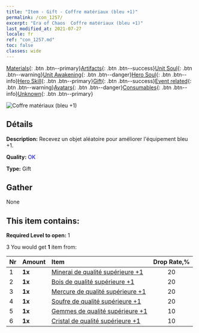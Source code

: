 ```yaml
---
title: "Item - Gift - Coffre matériaux (bleu +1)"
permalink: /con_1257/
excerpt: "Era of Chaos  Coffre matériaux (bleu +1)"
last_modified_at: 2021-07-27
locale: fr
ref: "con_1257.md"
toc: false
classes: wide
---
```

 [Materials](/ItemsFR/){: .btn .btn--primary}[Artifacts](/ItemsFR/Artifacts/){: .btn .btn--success}[Unit Soul](/ItemsFR/UnitSoul/){: .btn .btn--warning}[Unit Awakening](/ItemsFR/UnitAwakening/){: .btn .btn--danger}[Hero Soul](/ItemsFR/HeroSoul/){: .btn .btn--info}[Hero Skill](/ItemsFR/HeroSkill/){: .btn .btn--primary}[Gift](/ItemsFR/Gift/){: .btn .btn--success}[Event related](/ItemsFR/Events/){: .btn .btn--warning}[Avatars](/ItemsFR/Avatars/){: .btn .btn--danger}[Consumables](/ItemsFR/Consumables/){: .btn .btn--info}[Unknown](/ItemsFR/Unknown/){: .btn .btn--primary}

 ![Coffre matériaux (bleu +1)](/images/t/i_304002.png)

## Détails
 **Description:** Recevez un objet aléatoire pour améliorer l'équipement bleu +1.

 **Quality:** <span style="color: #0000CD">OK</span>

 **Type:** Gift

## Gather

  None

## This item contains:

 **Required Level to open:** 1

 3 You would get **1** item  from:

  | Nr | Amount |     Item    | Drop Rate,% |
  |:---|:-------|:------------|:---------:|
  | 1 |  **1x** | [Minerai de qualité supérieure +1](/ItemsFR/mat_19/) | 20 | 
  | 2 |  **1x** | [Bois de qualité supérieure +1](/ItemsFR/mat_20/) | 20 | 
  | 3 |  **1x** | [Mercure de qualité supérieure +1](/ItemsFR/mat_21/) | 20 | 
  | 4 |  **1x** | [Soufre de qualité supérieure +1](/ItemsFR/mat_22/) | 20 | 
  | 5 |  **1x** | [Gemmes de qualité supérieure +1](/ItemsFR/mat_23/) | 10 | 
  | 6 |  **1x** | [Cristal de qualité supérieure +1](/ItemsFR/mat_24/) | 10 | 
